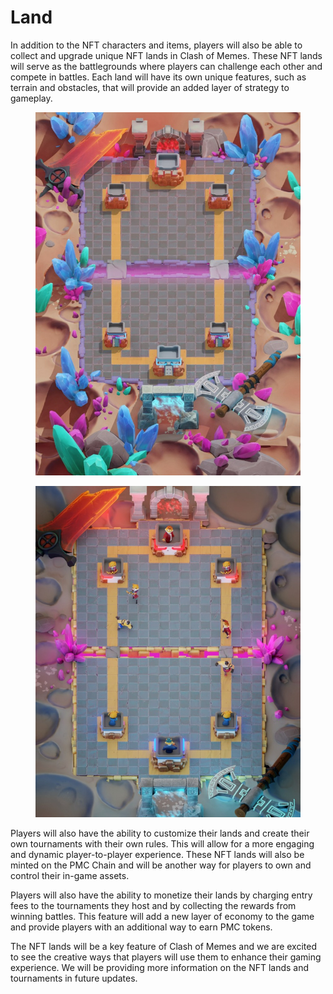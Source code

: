 # Land

In addition to the NFT characters and items, players will also be able to collect and upgrade unique NFT lands in Clash of Memes. These NFT lands will serve as the battlegrounds where players can challenge each other and compete in battles. Each land will have its own unique features, such as terrain and obstacles, that will provide an added layer of strategy to gameplay.

<div>

<figure><img src="../../../../.gitbook/assets/WhatsApp Image 2023-01-10 at 1.21.13 AM.jpeg" alt=""><figcaption></figcaption></figure>

 

<figure><img src="../../../../.gitbook/assets/WhatsApp Image 2023-01-16 at 4.21.28 AM.jpeg" alt=""><figcaption></figcaption></figure>

</div>



Players will also have the ability to customize their lands and create their own tournaments with their own rules. This will allow for a more engaging and dynamic player-to-player experience. These NFT lands will also be minted on the PMC Chain and will be another way for players to own and control their in-game assets.

Players will also have the ability to monetize their lands by charging entry fees to the tournaments they host and by collecting the rewards from winning battles. This feature will add a new layer of economy to the game and provide players with an additional way to earn PMC tokens.

The NFT lands will be a key feature of Clash of Memes and we are excited to see the creative ways that players will use them to enhance their gaming experience. We will be providing more information on the NFT lands and tournaments in future updates.
